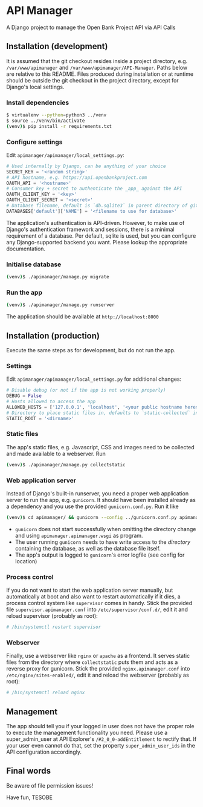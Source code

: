 # API Manager

A Django project to manage the Open Bank Project API via API Calls


## Installation (development)

It is assumed that the git checkout resides inside a project directory, e.g. `/var/www/apimanager` and `/var/www/apimanager/API-Manager`.
Paths below are relative to this README. Files produced during installation or at runtime should be outside the git checkout in the project directory, except for Django's local settings. 

### Install dependencies

```bash
$ virtualenv --python=python3 ../venv
$ source ../venv/bin/activate
(venv)$ pip install -r requirements.txt
```

### Configure settings

Edit `apimanager/apimanager/local_settings.py`:

```python
# Used internally by Django, can be anything of your choice
SECRET_KEY = '<random string>'
# API hostname, e.g. https://api.openbankproject.com
OAUTH_API = '<hostname>'
# Consumer key + secret to authenticate the _app_ against the API
OAUTH_CLIENT_KEY = '<key>'
OAUTH_CLIENT_SECRET = '<secret>'
# Database filename, default is `db.sqlite3` in parent directory of git checkout
DATABASES['default']['NAME'] = '<filename to use for database>'
```

The application's authentication is API-driven. However, to make use of Django's authentication framework and sessions, there is a minimal requirement of a database. Per default, sqlite is used, but you can configure any Django-supported backend you want. Please lookup the appropriate documentation.


### Initialise database

```bash
(venv)$ ./apimanager/manage.py migrate
```

### Run the app

```bash
(venv)$ ./apimanager/manage.py runserver
```

The application should be available at `http://localhost:8000`


## Installation (production)

Execute the same steps as for development, but do not run the app.

### Settings

Edit `apimanager/apimanager/local_settings.py` for additional changes:

```python
# Disable debug (or not if the app is not working properly)
DEBUG = False
# Hosts allowed to access the app
ALLOWED_HOSTS = ['127.0.0.1', 'localhost', '<your public hostname here>']
# Directory to place static files in, defaults to `static-collected` in git checkout's parent directory
STATIC_ROOT = '<dirname>'
```

### Static files

The app's static files, e.g. Javascript, CSS and images need to be collected and made available to a webserver. Run

```bash
(venv)$ ./apimanager/manage.py collectstatic
```

### Web application server

Instead of Django's built-in runserver, you need a proper web application server to run the app, e.g. `gunicorn`. It should have been installed already as a dependency and you use the provided `gunicorn.conf.py`. Run it like

```bash
(venv)$ cd apimanager/ && gunicorn --config ../gunicorn.conf.py apimanager.wsgi 
```

- `gunicorn` does not start successfully when omitting the directory change and using `apimanager.apimanager.wsgi` as program.
- The user running  `gunicorn` needs to have write access to the _directory_ containing the database, as well as the database file itself.
- The app's output is logged to `gunicorn`'s error logfile (see config for location)


### Process control

If you do not want to start the web application server manually, but automatically at boot and also want to restart automatically if it dies, a process control system like `supervisor` comes in handy. Stick the provided file `supervisor.apimanager.conf` into `/etc/supervisor/conf.d/`, edit it and reload supervisor (probably as root):

```bash
# /bin/systemctl restart supervisor
```

### Webserver

Finally, use a webserver like `nginx` or `apache` as a frontend. It serves static files from the directory where `collectstatic` puts them and acts as a reverse proxy for gunicorn. Stick the provided `nginx.apimanager.conf` into `/etc/nginx/sites-enabled/`, edit it and reload the webserver (probably as root):

```bash
# /bin/systemctl reload nginx
```


## Management

The app should tell you if your logged in user does not have the proper role to execute the management functionality you need. Please use a super_admin_user at API Explorer's `/#2_0_0-addEntitlement` to rectify that. If your user even cannot do that, set the property `super_admin_user_ids` in the API configuration accordingly.


## Final words

Be aware of file permission issues!

Have fun,
 TESOBE

